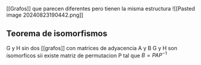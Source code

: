 [[Grafos]] que parecen diferentes pero tienen la misma estructura
![[Pasted image 20240823190442.png]]
## Teorema de isomorfismos
G y H sin dos [[grafos]] con matrices de adyacencia A y B
G y H son isomorficos sii existe matriz de permutacion P tal que $B=PAP^{-1}$